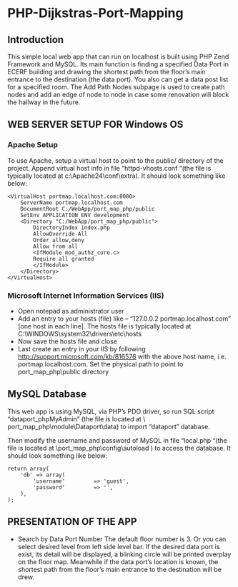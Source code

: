 # PHP-Dijkstras-Port-Mapping
Introduction
------------
This simple local web app that can run on localhost is built using PHP Zend Framework and MySQL. Its main function is finding a specified Data Port in ECERF building and drawing the shortest path from the floor’s main entrance to the destination (the data port). You also can get a data post list for a specified room. The Add Path Nodes subpage is used to create path nodes and add an edge of node to node in case some renovation will block the hallway in the future.  

WEB SERVER SETUP FOR Windows OS
------------
### Apache Setup

To use Apache, setup a virtual host to point to the public/ directory of the project. Append virtual host info in file “httpd-vhosts.conf “(the file is typically located at c:\Apache24\conf\extra). It should look something like below:
```
<VirtualHost portmap.localhost.com:8080>
    ServerName portmap.localhost.com
    DocumentRoot C:/WebApp/port_map_php/public
    SetEnv APPLICATION_ENV development
    <Directory "C:/WebApp/port_map_php/public">
        DirectoryIndex index.php
        AllowOverride All
        Order allow,deny
        Allow from all
        <IfModule mod_authz_core.c>
        Require all granted
        </IfModule>
    </Directory>
</VirtualHost>
```
### Microsoft Internet Information Services (IIS)
- Open notepad as administrator user
- Add an entry to your hosts (file) like – “127.0.0.2 portmap.localhost.com” [one host in each line]. The hosts file is typically located at C:\WINDOWS\system32\drivers\etc\hosts
- Now save the hosts file and close
- Last create an entry in your IIS by following http://support.microsoft.com/kb/816576 with the above host name, i.e. portmap.localhost.com. Set the physical path to point to port_map_php\public directory

MySQL Database
------------
This web app is using MySQL, via PHP’s PDO driver, so run SQL script “dataport_phpMyAdmin” (the file is located at \ port_map_php\module\Dataport\data) to import “dataport” database. 

Then modify the username and password of MySQL in file “local.php “(the file is located at \port_map_php\config\autoload  ) to access the database. It should look something like below:
```
return array(
	'db' => array(
		'username'         => 'guest',
		'password'         => '',		
	),
);
```
PRESENTATION OF THE APP
------------
- Search by Data Port Number
The default floor number is 3. Or you can select desired level from left side level bar. 
If the desired data port is exist, its detail will be displayed, a blinking circle will be printed overplay on the floor map. Meanwhile if the data port’s location is known, the shortest path from the floor’s main entrance to the destination will be drew. 
